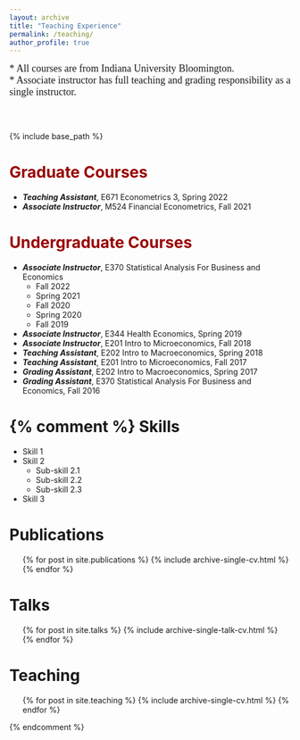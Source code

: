```yaml
---
layout: archive
title: "Teaching Experience"
permalink: /teaching/
author_profile: true
---
```


<span style="font-family:Papyrus; font-size: large;">* All courses are from Indiana University Bloomington.<br />* Associate instructor has full teaching and grading responsibility as a single instructor.</span>
<pre>


</pre>
{% include base_path %}

<span style="color:#990000">Graduate Courses</span>
======
* ***Teaching Assistant***, E671 Econometrics 3, Spring 2022
* ***Associate Instructor***, M524 Financial Econometrics, Fall 2021

<span style="color:#990000">Undergraduate Courses</span>
======
* ***Associate Instructor***, E370 Statistical Analysis For Business and Economics
  * Fall 2022
  * Spring 2021
  * Fall 2020
  * Spring 2020 
  * Fall 2019 
* ***Associate Instructor***, E344 Health Economics, Spring 2019
* ***Associate Instructor***, E201 Intro to Microeconomics, Fall 2018
* ***Teaching Assistant***, E202 Intro to Macroeconomics, Spring 2018
* ***Teaching Assistant***, E201 Intro to Microeconomics, Fall 2017
* ***Grading Assistant***, E202 Intro to Macroeconomics, Spring 2017
* ***Grading Assistant***, E370 Statistical Analysis For Business and Economics, Fall 2016



{% comment %} 
Skills
======
* Skill 1
* Skill 2
  * Sub-skill 2.1
  * Sub-skill 2.2
  * Sub-skill 2.3
* Skill 3

Publications
======
  <ul>{% for post in site.publications %}
    {% include archive-single-cv.html %}
  {% endfor %}</ul>
  
Talks
======
  <ul>{% for post in site.talks %}
    {% include archive-single-talk-cv.html %}
  {% endfor %}</ul>
  
Teaching
======
  <ul>{% for post in site.teaching %}
    {% include archive-single-cv.html %}
  {% endfor %}</ul>
{% endcomment %}
